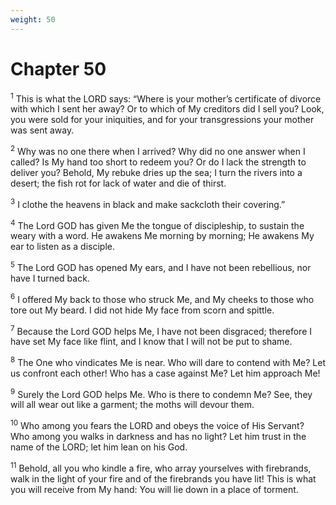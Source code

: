 ```yaml
---
weight: 50
---
```


# Chapter 50

<sup>1</sup> This is what the LORD says: “Where is your mother’s certificate of divorce with which I sent her away? Or to which of My creditors did I sell you? Look, you were sold for your iniquities, and for your transgressions your mother was sent away. 

<sup>2</sup> Why was no one there when I arrived? Why did no one answer when I called? Is My hand too short to redeem you? Or do I lack the strength to deliver you? Behold, My rebuke dries up the sea; I turn the rivers into a desert; the fish rot for lack of water and die of thirst. 

<sup>3</sup> I clothe the heavens in black and make sackcloth their covering.” 

<sup>4</sup> The Lord GOD has given Me the tongue of discipleship, to sustain the weary with a word. He awakens Me morning by morning; He awakens My ear to listen as a disciple. 

<sup>5</sup> The Lord GOD has opened My ears, and I have not been rebellious, nor have I turned back. 

<sup>6</sup> I offered My back to those who struck Me, and My cheeks to those who tore out My beard. I did not hide My face from scorn and spittle. 

<sup>7</sup> Because the Lord GOD helps Me, I have not been disgraced; therefore I have set My face like flint, and I know that I will not be put to shame. 

<sup>8</sup> The One who vindicates Me is near. Who will dare to contend with Me? Let us confront each other! Who has a case against Me? Let him approach Me! 

<sup>9</sup> Surely the Lord GOD helps Me. Who is there to condemn Me? See, they will all wear out like a garment; the moths will devour them. 

<sup>10</sup> Who among you fears the LORD and obeys the voice of His Servant? Who among you walks in darkness and has no light? Let him trust in the name of the LORD; let him lean on his God. 

<sup>11</sup> Behold, all you who kindle a fire, who array yourselves with firebrands, walk in the light of your fire and of the firebrands you have lit! This is what you will receive from My hand: You will lie down in a place of torment. 


